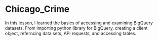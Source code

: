 # Chicago_Crime

In this lesson, I learned the basics of accessing and examining BigQuery datasets. From importing python library for BigQuery, creating a client object, referncing data sets, API requests, and accessing tables. 
